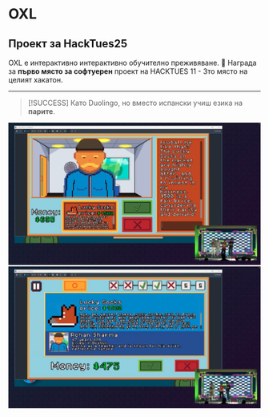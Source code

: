 # OXL
## Проект за HackTues25

OXL e интерактивно интерактивно обучително преживяване. 
🏅 Награда за **първо място за софтуерен** проект на HACKTUES 11 - 3то място на целият хакатон.

---

> [!SUCCESS]
> Като Duolingo, но  вместо испански учиш езика на **парите**.

![Gameplay](images/OXL_2.png)
![Chat Intecation](images/OXL_1.png)
